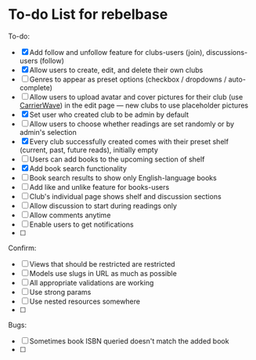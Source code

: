 # To-do List for rebelbase

To-do:
- [x] Add follow and unfollow feature for clubs-users (join), discussions-users (follow)
- [x] Allow users to create, edit, and delete their own clubs
- [ ] Genres to appear as preset options (checkbox / dropdowns / auto-complete)
- [ ] Allow users to upload avatar and cover pictures for their club (use [CarrierWave](https://github.com/carrierwaveuploader/carrierwave)) in the edit page — new clubs to use placeholder pictures
- [x] Set user who created club to be admin by default
- [ ] Allow users to choose whether readings are set randomly or by admin's selection
- [x] Every club successfully created comes with their preset shelf (current, past, future reads), initially empty
- [ ] Users can add books to the upcoming section of shelf
- [x] Add book search functionality
- [ ] Book search results to show only English-language books
- [ ] Add like and unlike feature for books-users
- [ ] Club's individual page shows shelf and discussion sections
- [ ] Allow discussion to start during readings only
- [ ] Allow comments anytime
- [ ] Enable users to get notifications
- [ ] 

Confirm:
- [ ] Views that should be restricted are restricted
- [ ] Models use slugs in URL as much as possible
- [ ] All appropriate validations are working
- [ ] Use strong params
- [ ] Use nested resources somewhere
- [ ]

Bugs: 
- [ ] Sometimes book ISBN queried doesn't match the added book
- [ ]